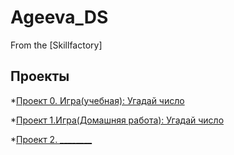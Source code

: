 # Ageeva_DS
From the [Skillfactory]

## Проекты

*[Проект 0. Игра(учебная): Угадай число](https://github.com/EkaterinaNAgeeva/Ageeva_DS/tree/main/project_0)

*[Проект 1.Игра(Домашняя работа): Угадай число](https://colab.research.google.com/drive/1SprsG6GWHdy2Qxu7XGnnaAlaZ6vBp70w?usp=sharing)

*[Проект 2. ________](______)